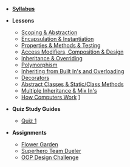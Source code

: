 - **[Syllabus](README.md)**
*  **Lessons**
    * [Scoping & Abstraction](https://docs.google.com/presentation/d/12hOwoFrwRFO_GZamHTbU8zTMhbRoS_VoqL90iLH6a7o/edit#slide=id.g923036cd67_0_68)
    * [Encapsulation & Instantiation](https://docs.google.com/presentation/d/1IR70lrYLkMBmEtG0wGqSUDy8p-psx5n392OSkEvOh54/edit#slide=id.g922ee0f568_0_78)
    * [Properties & Methods & Testing](https://docs.google.com/presentation/d/1mX-DJ_iVe9TRcVuITXwDdZF7t1OWhGCWPfboiFAFuJo/edit#slide=id.g924dfd1cd8_0_1)
    * [Access Modifiers, Composition & Design](https://docs.google.com/presentation/d/1mkjcaBZNC6XwvhWiMJwxLYoBfFJRfxwniWIM9AXbcZg/edit#slide=id.p)
    * [Inheritance & Overriding](https://docs.google.com/presentation/d/1Z7uQaPcRTnaMURHKYhflibR5o7VRAkPyuHq2TD92h9w/edit)
    * [Polymorphism](https://docs.google.com/presentation/d/1v2RuwQ_XH9HtiYorm_fL_NOOKDg3KA-Wct_vN61fsDM/edit#slide=id.g940a693d30_0_161)
     * [Inheriting from Built In's and Overloading](https://docs.google.com/presentation/d/1Y89TEvF1ooR1An4mtEFHWAbMK_3GR2fUHjrZwHqk4X8/edit#slide=id.g954658acd2_0_63)
     * [Decorators](https://docs.google.com/presentation/d/1ImKNDgt8is8cDRe4JMmRLoXqKIBqEAe5o6TEktdtAmQ/edit#slide=id.g965f1183de_0_73)
     * [Abstract Classes & Static/Class Methods](https://docs.google.com/presentation/d/1PBzjpQ7RHp2DfgC51jf6G_qbr-1j-7xR-v_WlrTHITU/edit#slide=id.g97df0f41a5_0_26)
     * [Multiple Inheritance & Mix In's](https://docs.google.com/presentation/d/1spong_OV0tPbtXa7khIj8EAYaApnWKD9CoQh3gRkuhk/edit#slide=id.g98244207c4_0_68)
     * [How Computers Work](https://docs.google.com/presentation/d/1C8-s6PcleAkZh5wUI1kRoSi7iJInh3BJzU-nhJATf28/edit#slide=id.g99ab7a2e41_0_116)
]

* **Quiz Study Guides**
    * [Quiz 1](Lessons/quiz1.md)

    
*  **Assignments**
    * [Flower Garden](Lessons/flower_garden.md)
    * [Superhero Team Dueler](https://www.makeschool.com/academy/track/superhero-team-dueler)
    * [OOP Design Challenge](Lessons/oop_design_challenge.md)

